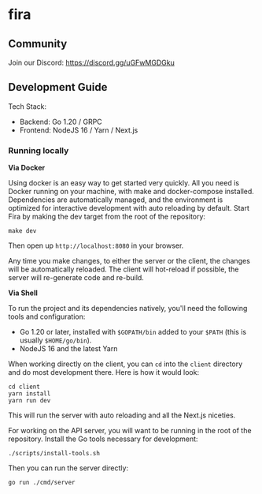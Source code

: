 # fira

## Community
Join our Discord:
https://discord.gg/uGFwMGDGku

## Development Guide

Tech Stack:

* Backend: Go 1.20 / GRPC 
* Frontend: NodeJS 16 / Yarn / Next.js

### Running locally

**Via Docker**

Using docker is an easy way to get started very quickly. All you need is Docker running on your machine, with make and docker-compose installed. Dependencies are automatically managed, and the environment is optimized for interactive development with auto reloading by default. Start Fira by making the dev target from the root of the repository:

```shell
make dev
```

Then open up `http://localhost:8080` in your browser.

Any time you make changes, to either the server or the client, the changes will be automatically reloaded. The client will hot-reload if possible, the server will re-generate code and re-build.

**Via Shell**

To run the project and its dependencies natively, you'll need the following tools and configuration:

* Go 1.20 or later, installed with `$GOPATH/bin` added to your `$PATH` (this is usually `$HOME/go/bin`).
* NodeJS 16 and the latest Yarn

When working directly on the client, you can `cd` into the `client` directory and do most development there. Here is how it would look:

```shell
cd client
yarn install
yarn run dev
```

This will run the server with auto reloading and all the Next.js niceties. 

For working on the API server, you will want to be running in the root of the repository. Install the Go tools necessary for development:

```shell
./scripts/install-tools.sh
```

Then you can run the server directly:

```shell
go run ./cmd/server
```
